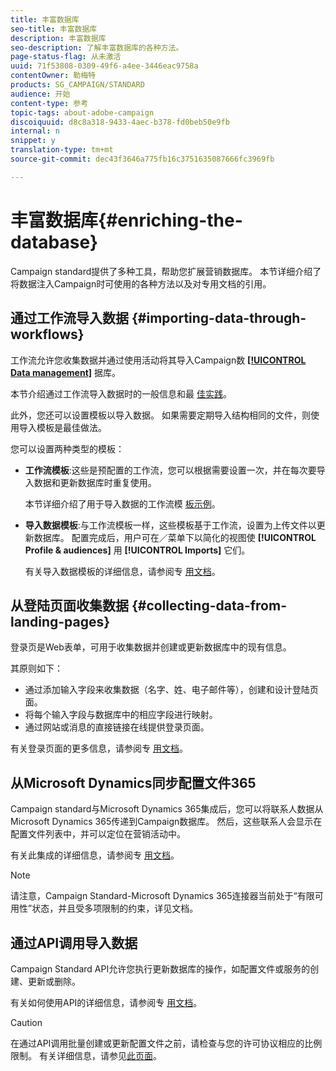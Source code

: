 ```yaml
---
title: 丰富数据库
seo-title: 丰富数据库
description: 丰富数据库
seo-description: 了解丰富数据库的各种方法。
page-status-flag: 从未激活
uuid: 71f53808-0309-49f6-a4ee-3446eac9758a
contentOwner: 勒梅特
products: SG_CAMPAIGN/STANDARD
audience: 开始
content-type: 参考
topic-tags: about-adobe-campaign
discoiquuid: d8c8a318-9433-4aec-b378-fd0beb50e9fb
internal: n
snippet: y
translation-type: tm+mt
source-git-commit: dec43f3646a775fb16c3751635087666fc3969fb

---
```



# 丰富数据库{#enriching-the-database}

Campaign standard提供了多种工具，帮助您扩展营销数据库。 本节详细介绍了将数据注入Campaign时可使用的各种方法以及对专用文档的引用。

## 通过工作流导入数据 {#importing-data-through-workflows}

工作流允许您收集数据并通过使用活动将其导入Campaign数 [**[!UICONTROL Data management]**](../../automating/using/about-data-management-activities.md) 据库。

本节介绍通过工作流导入数据时的一般信息和最 [佳实践](../../automating/using/importing-data.md)。

此外，您还可以设置模板以导入数据。 如果需要定期导入结构相同的文件，则使用导入模板是最佳做法。

您可以设置两种类型的模板：

* **工作流模板**:这些是预配置的工作流，您可以根据需要设置一次，并在每次要导入数据和更新数据库时重复使用。

   本节详细介绍了用于导入数据的工作流模 [板示例](../../automating/using/importing-data.md#example--import-workflow-template)。

* **导入数据模板**:与工作流模板一样，这些模板基于工作流，设置为上传文件以更新数据库。 配置完成后，用户可在／菜单下以简化的视图使 **[!UICONTROL Profile & audiences]** 用 **[!UICONTROL Imports]** 它们。

   有关导入数据模板的详细信息，请参阅专 [用文档](../../automating/using/importing-data-with-import-templates.md)。

## 从登陆页面收集数据 {#collecting-data-from-landing-pages}

登录页是Web表单，可用于收集数据并创建或更新数据库中的现有信息。

其原则如下：

* 通过添加输入字段来收集数据（名字、姓、电子邮件等），创建和设计登陆页面。
* 将每个输入字段与数据库中的相应字段进行映射。
* 通过网站或消息的直接链接在线提供登录页面。

有关登录页面的更多信息，请参阅专 [用文档](../../channels/using/about-landing-pages.md)。

## 从Microsoft Dynamics同步配置文件365

Campaign standard与Microsoft Dynamics 365集成后，您可以将联系人数据从Microsoft Dynamics 365传递到Campaign数据库。
然后，这些联系人会显示在配置文件列表中，并可以定位在营销活动中。

有关此集成的详细信息，请参阅专 [用文档](https://helpx.adobe.com/campaign/kb/acs-ms-dynamics.html)。

>[!NOTE]
>
>请注意，Campaign Standard-Microsoft Dynamics 365连接器当前处于“有限可用性”状态，并且受多项限制的约束，详见文档。

## 通过API调用导入数据

Campaign Standard API允许您执行更新数据库的操作，如配置文件或服务的创建、更新或删除。

有关如何使用API的详细信息，请参阅专 [用文档](https://docs.campaign.adobe.com/doc/standard/en/api/ACS_API.html)。

>[!CAUTION]
>
>在通过API调用批量创建或更新配置文件之前，请检查与您的许可协议相应的比例限制。 有关详细信息，请参见[此页面](https://helpx.adobe.com/legal/product-descriptions/campaign-standard.html#ITInfrastructureResourcesbyActiveProfilesTiers)。
